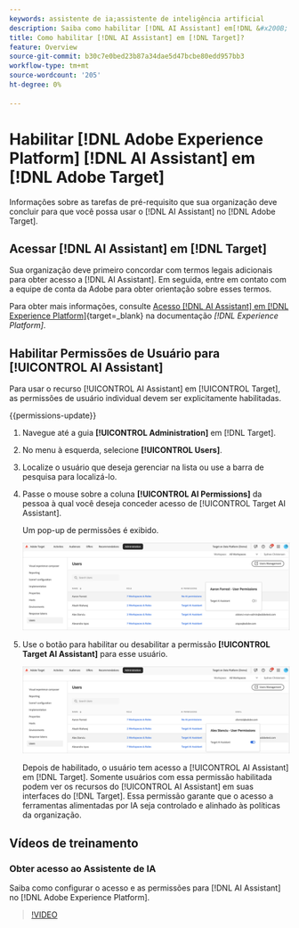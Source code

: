 ```yaml
---
keywords: assistente de ia;assistente de inteligência artificial
description: Saiba como habilitar [!DNL AI Assistant] em[!DNL &#x200B; Adobe Target].
title: Como habilitar [!DNL AI Assistant] em [!DNL Target]?
feature: Overview
source-git-commit: b30c7e0bed23b87a34dae5d47bcbe80edd957bb3
workflow-type: tm+mt
source-wordcount: '205'
ht-degree: 0%

---
```


# Habilitar [!DNL Adobe Experience Platform] [!DNL AI Assistant] em [!DNL Adobe Target]

Informações sobre as tarefas de pré-requisito que sua organização deve concluir para que você possa usar o [!DNL AI Assistant] no [!DNL Adobe Target].

## Acessar [!DNL AI Assistant] em [!DNL Target]

Sua organização deve primeiro concordar com termos legais adicionais para obter acesso a [!DNL AI Assistant]. Em seguida, entre em contato com a equipe de conta da Adobe para obter orientação sobre esses termos.

Para obter mais informações, consulte [Acesso [!DNL AI Assistant] em [!DNL Experience Platform]](https://experienceleague.adobe.com/en/docs/experience-platform/ai-assistant/access){target=_blank} na documentação *[!DNL Experience Platform]*.

## Habilitar Permissões de Usuário para [!UICONTROL AI Assistant]

Para usar o recurso [!UICONTROL AI Assistant] em [!UICONTROL Target], as permissões de usuário individual devem ser explicitamente habilitadas.

{{permissions-update}}

1. Navegue até a guia **[!UICONTROL Administration]** em [!DNL Target].
1. No menu à esquerda, selecione **[!UICONTROL Users]**.
1. Localize o usuário que deseja gerenciar na lista ou use a barra de pesquisa para localizá-lo.
1. Passe o mouse sobre a coluna **[!UICONTROL AI Permissions]** da pessoa à qual você deseja conceder acesso de [!UICONTROL Target AI Assistant].

   Um pop-up de permissões é exibido.

   ![Configurações do Assistente de IA](/help/main/c-intro/assets/ai-pop-up2.png)

1. Use o botão para habilitar ou desabilitar a permissão **[!UICONTROL Target AI Assistant]** para esse usuário.

   ![pop-up de permissões do Assistente de IA](/help/main/c-intro/assets/ai-pop-up.png)

   Depois de habilitado, o usuário tem acesso a [!UICONTROL AI Assistant] em [!DNL Target]. Somente usuários com essa permissão habilitada podem ver os recursos do [!UICONTROL AI Assistant] em suas interfaces do [!DNL Target]. Essa permissão garante que o acesso a ferramentas alimentadas por IA seja controlado e alinhado às políticas da organização.

## Vídeos de treinamento

### Obter acesso ao Assistente de IA

Saiba como configurar o acesso e as permissões para [!DNL AI Assistant] no [!DNL Adobe Experience Platform].

>[!VIDEO](https://video.tv.adobe.com/v/3436470/?learn=on&#x26;enablevpops)
